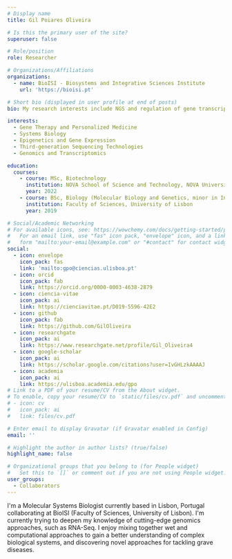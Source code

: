 ```yaml
---
# Display name
title: Gil Poiares Oliveira

# Is this the primary user of the site?
superuser: false

# Role/position
role: Researcher

# Organizations/Affiliations
organizations:
  - name: BioISI - Biosystems and Integrative Sciences Institute
    url: 'https://bioisi.pt'

# Short bio (displayed in user profile at end of posts)
bio: My research interests include NGS and regulation of gene transcription.

interests:
  - Gene Therapy and Personalized Medicine
  - Systems Biology
  - Epigenetics and Gene Expression
  - Third-generation Sequencing Technologies
  - Genomics and Transcriptomics

education:
  courses:
    - course: MSc, Biotechnology
      institution: NOVA School of Science and Technology, NOVA University Lisbon
      year: 2022
    - course: BSc, Biology (Molecular Biology and Genetics, minor in Informatics)
      institution: Faculty of Sciences, University of Lisbon
      year: 2019

# Social/Academic Networking
# For available icons, see: https://wowchemy.com/docs/getting-started/page-builder/#icons
#   For an email link, use "fas" icon pack, "envelope" icon, and a link in the
#   form "mailto:your-email@example.com" or "#contact" for contact widget.
social:
  - icon: envelope
    icon_pack: fas
    link: 'mailto:gpo@ciencias.ulisboa.pt'
  - icon: orcid
    icon_pack: fab
    link: https://orcid.org/0000-0003-4638-2879
  - icon: ciencia-vitae
    icon_pack: ai
    link: https://cienciavitae.pt/D019-5596-42E2
  - icon: github
    icon_pack: fab
    link: https://github.com/GilOliveira
  - icon: researchgate
    icon_pack: ai
    link: https://www.researchgate.net/profile/Gil_Oliveira4
  - icon: google-scholar
    icon_pack: ai
    link: https://scholar.google.com/citations?user=IvGHLzkAAAAJ
  - icon: academia
    icon_pack: ai
    link: https://ulisboa.academia.edu/gpo
# Link to a PDF of your resume/CV from the About widget.
# To enable, copy your resume/CV to `static/files/cv.pdf` and uncomment the lines below.
# - icon: cv
#   icon_pack: ai
#   link: files/cv.pdf

# Enter email to display Gravatar (if Gravatar enabled in Config)
email: ''

# Highlight the author in author lists? (true/false)
highlight_name: false

# Organizational groups that you belong to (for People widget)
#   Set this to `[]` or comment out if you are not using People widget.
user_groups:
  - Collaborators
---
```


I'm a Molecular Systems Biologist currently based in Lisbon, Portugal collaborating at BioISI (Faculty of Sciences, University of Lisbon). I'm currently trying to deepen my knowledge of cutting-edge genomics approaches, such as RNA-Seq. I enjoy mixing together wet and computational approaches to gain a better understanding of complex biological systems, and discovering novel approaches for tackling grave diseases.
